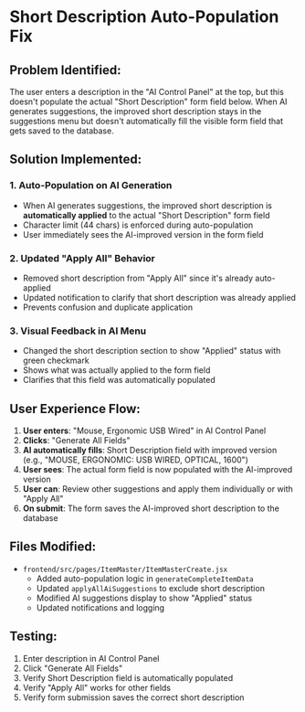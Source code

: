 # Short Description Auto-Population Fix

## Problem Identified:
The user enters a description in the "AI Control Panel" at the top, but this doesn't populate the actual "Short Description" form field below. When AI generates suggestions, the improved short description stays in the suggestions menu but doesn't automatically fill the visible form field that gets saved to the database.

## Solution Implemented:

### 1. Auto-Population on AI Generation
- When AI generates suggestions, the improved short description is **automatically applied** to the actual "Short Description" form field
- Character limit (44 chars) is enforced during auto-population
- User immediately sees the AI-improved version in the form field

### 2. Updated "Apply All" Behavior  
- Removed short description from "Apply All" since it's already auto-applied
- Updated notification to clarify that short description was already applied
- Prevents confusion and duplicate application

### 3. Visual Feedback in AI Menu
- Changed the short description section to show "Applied" status with green checkmark
- Shows what was actually applied to the form field
- Clarifies that this field was automatically populated

## User Experience Flow:
1. **User enters**: "Mouse, Ergonomic USB Wired" in AI Control Panel
2. **Clicks**: "Generate All Fields" 
3. **AI automatically fills**: Short Description field with improved version (e.g., "MOUSE, ERGONOMIC: USB WIRED, OPTICAL, 1600")
4. **User sees**: The actual form field is now populated with the AI-improved version
5. **User can**: Review other suggestions and apply them individually or with "Apply All"
6. **On submit**: The form saves the AI-improved short description to the database

## Files Modified:
- `frontend/src/pages/ItemMaster/ItemMasterCreate.jsx`
  - Added auto-population logic in `generateCompleteItemData`
  - Updated `applyAllAiSuggestions` to exclude short description
  - Modified AI suggestions display to show "Applied" status
  - Updated notifications and logging

## Testing:
1. Enter description in AI Control Panel
2. Click "Generate All Fields"
3. Verify Short Description field is automatically populated
4. Verify "Apply All" works for other fields
5. Verify form submission saves the correct short description
